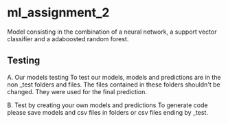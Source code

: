 # ml_assignment_2

Model consisting in the combination of a neural network, a support vector classifier and a adaboosted random forest.

Testing
-----------
A. Our models testing
To test our models, models and predictions are in the non _test folders and files. The files contained in these folders shouldn't be changed. They were used for the final prediction.

B. Test by creating your own models and predictions
To generate code please save models and csv files in folders or csv files ending by _test.
